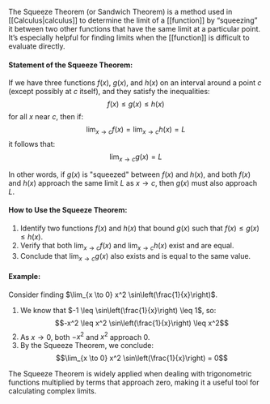 The Squeeze Theorem (or Sandwich Theorem) is a method used in [[Calculus|calculus]] to determine the limit of a [[function]] by “squeezing” it between two other functions that have the same limit at a particular point. It’s especially helpful for finding limits when the [[function]] is difficult to evaluate directly.

#### Statement of the Squeeze Theorem:
If we have three functions $f(x)$, $g(x)$, and $h(x)$ on an interval around a point $c$ (except possibly at $c$ itself), and they satisfy the inequalities:$$f(x) \leq g(x) \leq h(x)$$
for all $x$ near $c$, then if:$$\lim_{x \to c} f(x) = \lim_{x \to c} h(x) = L$$
it follows that:
$$\lim_{x \to c} g(x) = L$$

In other words, if $g(x)$ is "squeezed" between $f(x)$ and $h(x)$, and both $f(x)$ and $h(x)$ approach the same limit $L$ as $x \to c$, then $g(x)$ must also approach $L$.

#### How to Use the Squeeze Theorem:
1. Identify two functions $f(x)$ and $h(x)$ that bound $g(x)$ such that $f(x) \leq g(x) \leq h(x)$.
2. Verify that both $\lim_{x \to c} f(x)$ and $\lim_{x \to c} h(x)$ exist and are equal.
3. Conclude that $\lim_{x \to c} g(x)$ also exists and is equal to the same value.

#### Example:
Consider finding $\lim_{x \to 0} x^2 \sin\left(\frac{1}{x}\right)$.

1. We know that $-1 \leq \sin\left(\frac{1}{x}\right) \leq 1$, so:
   $$-x^2 \leq x^2 \sin\left(\frac{1}{x}\right) \leq x^2$$
2. As $x \to 0$, both $-x^2$ and $x^2$ approach 0.
3. By the Squeeze Theorem, we conclude:$$\lim_{x \to 0} x^2 \sin\left(\frac{1}{x}\right) = 0$$

The Squeeze Theorem is widely applied when dealing with trigonometric functions multiplied by terms that approach zero, making it a useful tool for calculating complex limits.